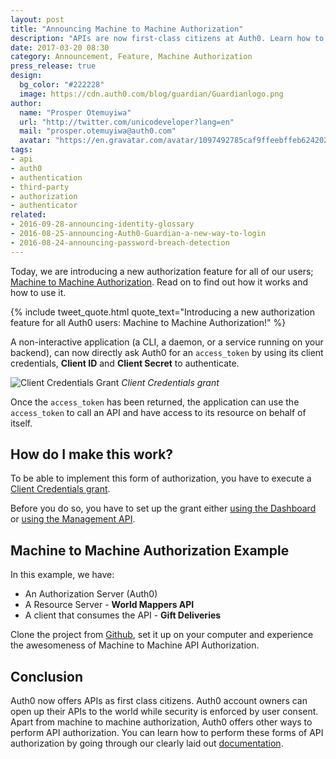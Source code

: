 ```yaml
---
layout: post
title: "Announcing Machine to Machine Authorization"
description: "APIs are now first-class citizens at Auth0. Learn how to set up non-interactive apps to perform API authorization."
date: 2017-03-20 08:30
category: Announcement, Feature, Machine Authorization
press_release: true
design:
  bg_color: "#222228"
  image: https://cdn.auth0.com/blog/guardian/Guardianlogo.png
author:
  name: "Prosper Otemuyiwa"
  url: "http://twitter.com/unicodeveloper?lang=en"
  mail: "prosper.otemuyiwa@auth0.com"
  avatar: "https://en.gravatar.com/avatar/1097492785caf9ffeebffeb624202d8f?s=200"
tags:
- api
- auth0
- authentication
- third-party
- authorization
- authenticator
related:
- 2016-09-28-announcing-identity-glossary
- 2016-08-25-announcing-Auth0-Guardian-a-new-way-to-login
- 2016-08-24-announcing-password-breach-detection
---
```


Today, we are introducing a new authorization feature for all of our users; [Machine to Machine Authorization](https://auth0.com/docs/api-auth/grant/client-credentials). Read on to find out how it works and how to use it.

{% include tweet_quote.html quote_text="Introducing a new authorization feature for all Auth0 users: Machine to Machine Authorization!" %}

A non-interactive application (a CLI, a daemon, or a service running on your backend), can now directly ask Auth0 for an `access_token` by using its client credentials, **Client ID** and **Client Secret** to authenticate.

![Client Credentials Grant](https://cdn.auth0.com/docs/media/articles/api-auth/client-credentials-grant.png)
_Client Credentials grant_

Once the `access_token` has been returned, the application can use the `access_token` to call an API and have access to its resource on behalf of itself.

## How do I make this work?

To be able to implement this form of authorization, you have to execute a [Client Credentials grant](https://auth0.com/docs/api-auth/tutorials/client-credentials).

Before you do so, you have to set up the grant either [using the Dashboard](https://auth0.com/docs/api-auth/config/using-the-auth0-dashboard) or [using the Management API](https://auth0.com/docs/api-auth/config/using-the-management-api).

## Machine to Machine Authorization Example

In this example, we have:

* An Authorization Server (Auth0)
* A Resource Server - **World Mappers API**
* A client that consumes the API - **Gift Deliveries**

Clone the project from [Github](https://github.com/auth0-samples/auth0-api-auth-samples/tree/master/machine-to-machine), set it up on your computer and experience the awesomeness of Machine to Machine API Authorization.

## Conclusion

Auth0 now offers APIs as first class citizens. Auth0 account owners can open up their APIs to the world while security is enforced by user consent. Apart from machine to machine authorization, Auth0 offers other ways to perform API authorization. You can learn how to perform these forms of API authorization by going through our clearly laid out [documentation](https://auth0.com/docs/api-auth).